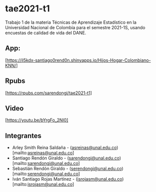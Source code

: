 # tae2021-t1

Trabajo 1 de la materia Técnicas de Aprendizaje Estadístico en la Universidad Nacional de Colombia para el semestre 2021-1S, usando encuestas de calidad de vida del DANE.

## App:

[https://il5kdx-santiago0rend0n.shinyapps.io/Hijos-Hogar-Colombiano-KNN/]

## Rpubs

[https://rpubs.com/sarendongi/tae2021-t1]

## Video

[https://youtu.be/bYrgFo_2NI0]

## Integrantes

- Arley Smith Reina Saldaña - (asreinas@unal.edu.co)[mailto:asreinas@unal.edu.co]
- Santiago Rendón Giraldo - (sarendongi@unal.edu.co)[mailto:sarendongi@unal.edu.co]
- Sebastián Rendón Giraldo - (serendongi@unal.edu.co)[mailto:serendongi@unal.edu.co]
- Iván Santiago Rojas Martínez - (isrojasm@unal.edu.co)[mailto:isrojasm@unal.edu.co]
